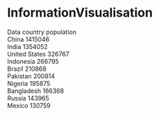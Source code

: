# InformationVisualisation
Data 
country           population<br>
China             1415046<br>
India             1354052<br>
United States     326767<br>
Indonesia         266795<br>
Brazil            210868<br>
Pakistan          200814<br>
Nigeria           195875<br>
Bangladesh        166368<br>
Russia            143965<br>
Mexico            130759<br>
